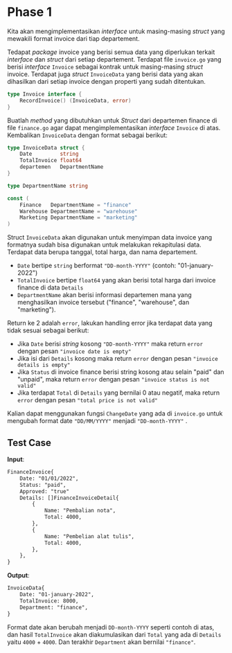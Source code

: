 
# Phase 1

Kita akan mengimplementasikan _interface_ untuk masing-masing _struct_ yang mewakili format invoice dari tiap departement.

Tedapat _package_ invoice yang berisi semua data yang diperlukan terkait _interface_ dan _struct_ dari setiap departement. Terdapat file `invoice.go` yang berisi _interface_ `Invoice` sebagai kontrak untuk masing-masing _struct_ invoice. Terdapat juga _struct_ `InvoiceData` yang berisi data yang akan dihasilkan dari setiap invoice dengan properti yang sudah ditentukan.

```go
type Invoice interface {
    RecordInvoice() (InvoiceData, error)
}
```

Buatlah _method_ yang dibutuhkan untuk _Struct_ dari departemen finance di file `finance.go` agar dapat mengimplementasikan _interface_ `Invoice` di atas. Kembalikan `InvoiceData` dengan format sebagai berikut:

```go
type InvoiceData struct {
    Date         string
    TotalInvoice float64
    departemen   DepartmentName
}

type DepartmentName string

const (
    Finance   DepartmentName = "finance"
    Warehouse DepartmentName = "warehouse"
    Marketing DepartmentName = "marketing"
)
```

Struct `InvoiceData` akan digunakan untuk menyimpan data invoice yang formatnya sudah bisa digunakan untuk melakukan rekapitulasi data. Terdapat data berupa tanggal, total harga, dan nama departement.

- `Date` bertipe `string` berformat `"DD-month-YYYY"` (contoh: "01-january-2022")
- `TotalInvoice` bertipe `float64` yang akan berisi total harga dari invoice finance di data `Details`
- `DepartmentName` akan berisi informasi departemen mana yang menghasilkan invoice tersebut ("finance", "warehouse", dan "marketing").

Return ke 2 adalah `error`, lakukan handling error jika terdapat data yang tidak sesuai sebagai berikut:

- Jika `Date` berisi _string_ kosong `"DD-month-YYYY"` maka return `error` dengan pesan `"invoice date is empty"`
- Jika isi dari `Details` kosong maka return `error` dengan pesan `"invoice details is empty"`
- Jika `Status` di invoice finance berisi string kosong atau selain "paid" dan "unpaid", maka return `error` dengan pesan `"invoice status is not valid"`
- Jika terdapat `Total` di `Details` yang bernilai 0 atau negatif, maka return `error` dengan pesan `"total price is not valid"`

Kalian dapat menggunakan fungsi `ChangeDate` yang ada di `invoice.go` untuk mengubah format date `"DD/MM/YYYY"` menjadi `"DD-month-YYYY"` .

## Test Case

**Input**:

```txt
FinanceInvoice{
    Date: "01/01/2022",
    Status: "paid",
    Approved: "true"
    Details: []FinanceInvoiceDetail{
        {
            Name: "Pembalian nota",
            Total: 4000,
        },
        {
            Name: "Pembelian alat tulis",
            Total: 4000,
        },
    },
}
```

**Output**:

```txt
InvoiceData{
    Date: "01-january-2022",
    TotalInvoice: 8000,
    Department: "finance",
}
```

Format date akan berubah menjadi `DD-month-YYYY` seperti contoh di atas, dan hasil `TotalInvoice` akan diakumulasikan dari `Total` yang ada di `Details` yaitu `4000` + `4000`.  Dan terakhir `Department` akan bernilai `"finance"`.
